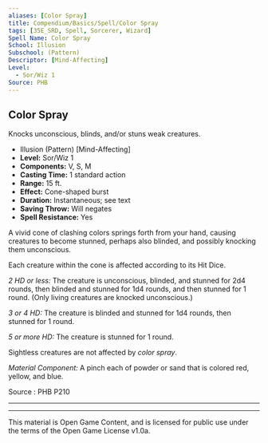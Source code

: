 ```yaml
---
aliases: [Color Spray]
title: Compendium/Basics/Spell/Color Spray
tags: [35E_SRD, Spell, Sorcerer, Wizard]
Spell Name: Color Spray
School: Illusion
Subschool: (Pattern)
Descriptor: [Mind-Affecting]
Level:
  - Sor/Wiz 1
Source: PHB
---
```



## Color Spray

Knocks unconscious, blinds, and/or stuns weak creatures.

*   Illusion (Pattern) [Mind-Affecting]
*   **Level:** Sor/Wiz 1
*   **Components:** V, S, M
*   **Casting Time:** 1 standard action
*   **Range:** 15 ft.
*   **Effect:** Cone-shaped burst
*   **Duration:** Instantaneous; see text
*   **Saving Throw:** Will negates
*   **Spell Resistance:** Yes

<p>A vivid cone of clashing colors springs forth from your hand, causing creatures to become stunned, perhaps also blinded, and possibly knocking them unconscious.</p><p>Each creature within the cone is affected according to its Hit Dice.</p><p><i>2 HD or less:</i> The creature is unconscious, blinded, and stunned for 2d4 rounds, then blinded and stunned for 1d4 rounds, and then stunned for 1 round. (Only living creatures are knocked unconscious.)</p><p><i>3 or 4 HD:</i> The creature is blinded and stunned for 1d4 rounds, then stunned for 1 round.</p><p><i>5 or more HD:</i> The creature is stunned for 1 round.</p><p>Sightless creatures are not affected by <i>color spray</i>.</p><p><i>Material Component:</i> A pinch each of powder or sand that is colored red, yellow, and blue.</p>

Source : PHB P210

---

---

This material is Open Game Content, and is licensed for public use under
the terms of the Open Game License v1.0a.
